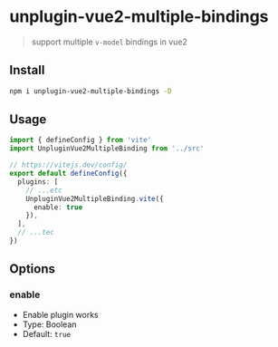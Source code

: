 # unplugin-vue2-multiple-bindings

> support multiple `v-model` bindings in vue2

## Install
```bash
npm i unplugin-vue2-multiple-bindings -D
```

## Usage
```ts
import { defineConfig } from 'vite'
import UnpluginVue2MultipleBinding from '../src'

// https://vitejs.dev/config/
export default defineConfig({
  plugins: [
    // ...etc
    UnpluginVue2MultipleBinding.vite({
      enable: true
    }),
  ],
  // ...tec
})
```

## Options

### enable

  - Enable plugin works
  - Type: Boolean
  - Default: `true`

